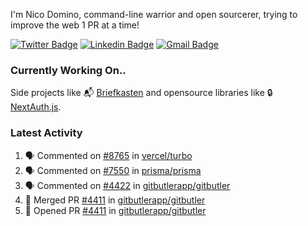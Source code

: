 
I'm Nico Domino, command-line warrior and open sourcerer, trying to improve the web 1 PR at a time!

[![Twitter Badge](https://img.shields.io/badge/-@ndom91-1ca0f1?style=flat-square&labelColor=1ca0f1&logo=twitter&logoColor=white&link=https://twitter.com/ndom91)](https://twitter.com/ndom91) [![Linkedin Badge](https://img.shields.io/badge/-ndom91-blue?style=flat-square&logo=Linkedin&logoColor=white&link=https://www.linkedin.com/in/ndom91/)](https://www.linkedin.com/in/ndom91/) [![Gmail Badge](https://img.shields.io/badge/-yo@ndo.dev-c14438?style=flat-square&logo=mail.ru&logoColor=white&link=mailto:yo@ndo.dev)](mailto:yo@ndo.dev)

### Currently Working On..

Side projects like 📬 [Briefkasten](https://briefkastenhq.com) and opensource libraries like 🔒 [NextAuth.js](https://github.com/nextauthjs/next-auth).

<!--START_SECTION_PROFILE_VIEWS:readme-info-->
<!--END_SECTION_PROFILE_VIEWS:readme-info-->

<!--START_SECTION_DAILY_COMMIT:readme-info-->
<!--END_SECTION_DAILY_COMMIT:readme-info-->

<!--START_SECTION_WEEKLY_COMMIT:readme-info-->
<!--END_SECTION_WEEKLY_COMMIT:readme-info-->

### Latest Activity

<!--START_SECTION:activity-->
1. 🗣 Commented on [#8765](https://github.com/vercel/turbo/issues/8765#issuecomment-2237711797) in [vercel/turbo](https://github.com/vercel/turbo)
2. 🗣 Commented on [#7550](https://github.com/prisma/prisma/issues/7550#issuecomment-2236046270) in [prisma/prisma](https://github.com/prisma/prisma)
3. 🗣 Commented on [#4422](https://github.com/gitbutlerapp/gitbutler/issues/4422#issuecomment-2236041632) in [gitbutlerapp/gitbutler](https://github.com/gitbutlerapp/gitbutler)
4. 🎉 Merged PR [#4411](https://github.com/gitbutlerapp/gitbutler/pull/4411) in [gitbutlerapp/gitbutler](https://github.com/gitbutlerapp/gitbutler)
5. 💪 Opened PR [#4411](https://github.com/gitbutlerapp/gitbutler/pull/4411) in [gitbutlerapp/gitbutler](https://github.com/gitbutlerapp/gitbutler)
<!--END_SECTION:activity-->
